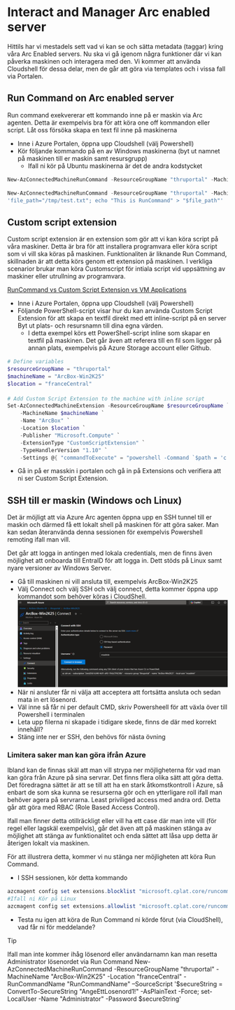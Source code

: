 # Interact and Manager Arc enabled server
Hittils har vi mestadels sett vad vi kan se och sätta metadata (taggar) kring våra Arc Enabled servers. Nu ska vi gå igenom några funktioner där vi kan påverka maskinen och interagera med den. Vi kommer att använda Cloudshell för dessa delar, men de går att göra via templates och i vissa fall via Portalen.


## Run Command on Arc enabled server
Run command exekvererar ett kommando inne på er maskin via Arc agenten. Detta är exempelvis bra för att köra one off kommandon eller script. Låt oss försöka skapa en text fil inne på maskinerna

- Inne i Azure Portalen, öppna upp Cloudshell (välj Powershell)
- Kör följande kommando på en av Windows maskinerna (byt ut namnet på maskinen till er maskin samt resursgrupp)
    - Ifall ni kör på Ubuntu maskinerna är det de andra kodstycket
```powershell
New-AzConnectedMachineRunCommand -ResourceGroupName "thruportal" -MachineName "ArcBox-Win2K25" -Location "fraceCentral" -RunCommandName "RunCommandName" –SourceScript '$path =  "c:\lab\test.txt"; New-item -Path $path -force; Add-Content -Path $path -Value "This is RunCommand"'
```
```powershell
New-AzConnectedMachineRunCommand -ResourceGroupName "thruportal" -MachineName "Arcbox-Ubuntu-01" -Location "fraceCentral" -RunCommandName "RunCommandName" –SourceScript 'file_path="/tmp/test.txt"; echo "This is RunCommand" > "$file_path"'
'file_path="/tmp/test.txt"; echo "This is RunCommand" > "$file_path"'
```

## Custom script extension
Custom script extension är en extension som gör att vi kan köra script på våra maskiner. Detta är bra för att installera programvara eller köra script som vi vill ska köras på maskinen. Funktionaliten är liknande Run Command, skillnaden är att detta körs genom ett extension på maskinen. I verkliga scenarior brukar man köra Customscript för intiala script vid uppsättning av maskiner eller utrullning av programvara.

[RunCommand vs Custom Script Extension vs VM Applications](https://devblogs.microsoft.com/azure-vm-runtime/runcommand-vs-custom-script-extension-vs-vm-applications/)

- Inne i Azure Portalen, öppna upp Cloudshell (välj Powershell)
- Följande PowerShell-script visar hur du kan använda Custom Script Extension för att skapa en textfil direkt med ett inline-script på en server Byt ut plats- och resursnamn till dina egna värden.
    - I detta exempel körs ett PowerShell-script inline som skapar en textfil på maskinen. Det går även att referera till en fil som ligger på annan plats, exempelvis på Azure Storage account eller Github.

```powershell
# Define variables
$resourceGroupName = "thruportal"
$machineName = "ArcBox-Win2K25"
$location = "franceCentral"

# Add Custom Script Extension to the machine with inline script
Set-AzConnectedMachineExtension -ResourceGroupName $resourceGroupName `
    -MachineName $machineName `
    -Name "ArcBox" `
    -Location $location `
    -Publisher "Microsoft.Compute" `
    -ExtensionType "CustomScriptExtension" `
    -TypeHandlerVersion "1.10" `
    -Settings @{ "commandToExecute" = "powershell -Command `$path = 'c:\\lab\\test2.txt'; New-Item -Path `$path -Force; Add-Content -Path `$path -Value 'This is Custom Script Extension'" }
```
- Gå in på er masskin i portalen och gå in på Extensions och verifiera att ni ser Custom Script Extension.

## SSH till er maskin (Windows och Linux)
Det är möjligt att via Azure Arc agenten öppna upp en SSH tunnel till er maskin och därmed få ett lokalt shell på maskinen för att göra saker. Man kan sedan återanvända denna sessionen för exempelvis Powershell remoting ifall man vill.

Det går att logga in antingen med lokala credentials, men de finns även möjlighet att onboarda till EntraID för att logga in. Dett stöds på Linux samt nyare versioner av Windows Server.

- Gå till maskinen ni vill ansluta till, exempelvis ArcBox-Win2K25
- Välj Connect och välj SSH och välj connect, detta kommer öppna upp kommandot som behöver köras i CloudShell.
    ![SSH Connect](./img/ssh1.png)
- När ni ansluter får ni välja att acceptera att fortsätta ansluta och sedan mata in ert lösenord.
- Väl inne så får ni per default CMD, skriv Powersheell för att växla över till Powershell i terminalen
- Leta upp filerna ni skapade i tidigare skede, finns de där med korrekt innehåll?
- Stäng inte ner er SSH, den behövs för nästa övning

### Limitera saker man kan göra ifrån Azure
Ibland kan de finnas skäl att man vill strypa ner möjligheterna för vad man kan göra från Azure på sina servrar. Det finns flera olika sätt att göra detta. Det föredragna sättet är att se till att ha en stark åtkomstkontroll i Azure, så enbart de som ska kunna se resurserna gör och en ytterligare roll ifall man behöver agera på servrarna. Least priviliged access med andra ord. Detta går att göra med RBAC (Role Based Access Control).

Ifall man finner detta otillräckligt eller vill ha ett case där man inte vill (för regel eller lagskäl exempelvis), går det även att på maskinen stänga av möjlighet att  stänga av funktionalitet och enda sättet att låsa upp detta är återigen lokalt via maskinen.

För att illustrera detta, kommer vi nu stänga ner möjligheten att köra Run Command. 

- I SSH sessionen, kör detta kommando
```powershell
azcmagent config set extensions.blocklist "microsoft.cplat.core/runcommandhandlerwindows"
#Ifall ni Kör på Linux
azcmagent config set extensions.allowlist "microsoft.cplat.core/runcommandhandlerlinux" 
```
- Testa nu igen att köra de Run Command ni körde förut (via CloudShell), vad får ni för meddelande?


> [!TIP]
> Ifall man inte kommer ihåg lösenord eller användarnamn kan man resetta Administrator lösenordet via Run Command
> New-AzConnectedMachineRunCommand -ResourceGroupName "thruportal" -MachineName "ArcBox-Win2K25" -Location "franceCentral" -RunCommandName "RunCommandName" –SourceScript '$secureString = ConvertTo-SecureString "AngeEttLosenord1!" -AsPlainText -Force; set-LocalUser -Name "Administrator" -Password $secureString'











